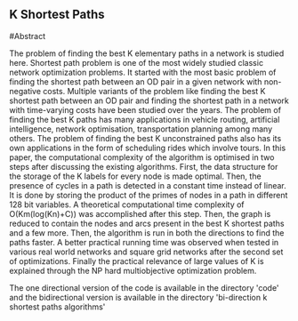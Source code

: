 ## K Shortest Paths

#Abstract

The problem of finding the best K elementary paths in a network is studied here. Shortest path
problem is one of the most widely studied classic network optimization problems. It started with
the most basic problem of finding the shortest path between an OD pair in a given network with
non-negative costs. Multiple variants of the problem like finding the best K shortest path
between an OD pair and finding the shortest path in a network with time-varying costs have been
studied over the years. The problem of finding the best K paths has many applications in vehicle
routing, artificial intelligence, network optimisation, transportation planning among many others.
The problem of finding the best K unconstrained paths also has its own applications in the form
of scheduling rides which involve tours. In this paper, the computational complexity of the
algorithm is optimised in two steps after discussing the existing algorithms. First, the data
structure for the storage of the K labels for every node is made optimal. Then, the presence of
cycles in a path is detected in a constant time instead of linear. It is done by storing the product
of the primes of nodes in a path in different 128 bit variables. A theoretical computational time
complexity of O(Km(log(Kn)+C)) was accomplished after this step. Then, the graph is reduced
to contain the nodes and arcs present in the best K shortest paths and a few more. Then, the
algorithm is run in both the directions to find the paths faster. A better practical running time was
observed when tested in various real world networks and square grid networks after the second
set of optimizations. Finally the practical relevance of large values of K is explained through the
NP hard multiobjective optimization problem.

The one directional version of the code is available in the directory 'code' and the bidirectional version is available in the directory 'bi-direction k shortest paths algorithms'
